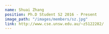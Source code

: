 ```yaml
---
name: Shuai Zhang
position: Ph.D Student S2 2016 - Present
image_path: "/images/members/sz.jpg"
link: http://www.cse.unsw.edu.au/~z5122282/
---
```

